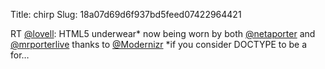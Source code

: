 Title: chirp
Slug: 18a07d69d6f937bd5feed07422964421

RT <a href="http://twitter.com/lovell">@lovell</a>: HTML5 underwear* now being worn by both <a href="http://twitter.com/netaporter">@netaporter</a> and <a href="http://twitter.com/mrporterlive">@mrporterlive</a> thanks to <a href="http://twitter.com/Modernizr">@Modernizr</a> *if you consider DOCTYPE to be a for…
